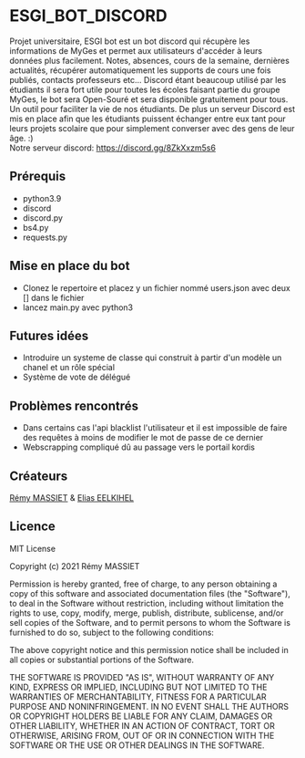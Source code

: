 # ESGI_BOT_DISCORD
Projet universitaire, ESGI bot est un bot discord qui récupère les informations de MyGes et permet aux utilisateurs d'accéder à leurs données plus facilement. Notes, absences, cours de la semaine, dernières actualités, récupérer automatiquement les supports de cours une fois publiés, contacts professeurs etc... Discord étant beaucoup utilisé par les étudiants il sera fort utile pour toutes les écoles faisant partie du groupe MyGes, le bot sera Open-Souré et sera disponible gratuitement pour tous. Un outil pour faciliter la vie de nos étudiants. De plus un serveur Discord est mis en place afin que les étudiants puissent échanger entre eux tant pour leurs projets scolaire que pour simplement converser avec des gens de leur âge. :)\
Notre serveur discord: https://discord.gg/8ZkXxzm5s6

## Prérequis
- python3.9
- discord
- discord.py
- bs4.py
- requests.py

## Mise en place du bot
- Clonez le repertoire et placez y un fichier nommé users.json avec deux [] dans le fichier
- lancez main.py avec python3
## Futures idées
- Introduire un systeme de classe qui construit à partir d'un modèle un chanel et un rôle spécial
- Système de vote de délégué

## Problèmes rencontrés
- Dans certains cas l'api blacklist l'utilisateur et il est impossible de faire des requêtes à moins de modifier le mot de passe de ce dernier
- Webscrapping compliqué dû au passage vers le portail kordis
## Créateurs
[Rémy MASSIET](https://github.com/Rems08) & [Elias EELKIHEL](https://github.com/xl00t)

## Licence
MIT License

Copyright (c) 2021 Rémy MASSIET

Permission is hereby granted, free of charge, to any person obtaining a copy
of this software and associated documentation files (the "Software"), to deal
in the Software without restriction, including without limitation the rights
to use, copy, modify, merge, publish, distribute, sublicense, and/or sell
copies of the Software, and to permit persons to whom the Software is
furnished to do so, subject to the following conditions:

The above copyright notice and this permission notice shall be included in all
copies or substantial portions of the Software.

THE SOFTWARE IS PROVIDED "AS IS", WITHOUT WARRANTY OF ANY KIND, EXPRESS OR
IMPLIED, INCLUDING BUT NOT LIMITED TO THE WARRANTIES OF MERCHANTABILITY,
FITNESS FOR A PARTICULAR PURPOSE AND NONINFRINGEMENT. IN NO EVENT SHALL THE
AUTHORS OR COPYRIGHT HOLDERS BE LIABLE FOR ANY CLAIM, DAMAGES OR OTHER
LIABILITY, WHETHER IN AN ACTION OF CONTRACT, TORT OR OTHERWISE, ARISING FROM,
OUT OF OR IN CONNECTION WITH THE SOFTWARE OR THE USE OR OTHER DEALINGS IN THE
SOFTWARE. 
